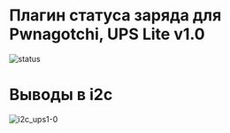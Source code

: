 # Плагин статуса заряда для Pwnagotchi, UPS Lite v1.0
![status](https://github.com/sxfour/python_all_projects/assets/112577182/91ad556c-9dc8-4cfe-8637-b518df2a1d24)
# Выводы в i2c
![i2c_ups1-0](https://github.com/sxfour/python_all_projects/assets/112577182/096c6192-378a-4660-a40a-c98b4fbc0b70)

